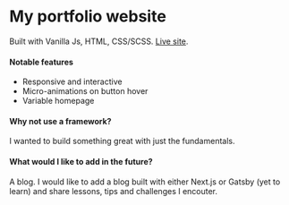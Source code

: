 # My portfolio website

Built with Vanilla Js, HTML, CSS/SCSS. [Live site](https://ammielyawson.com).

#### Notable features

- Responsive and interactive
- Micro-animations on button hover
- Variable homepage

#### Why not use a framework?

I wanted to build something great with just the fundamentals.

#### What would I like to add in the future?

A blog. I would like to add a blog built with either Next.js or Gatsby (yet to learn) and share lessons, tips and challenges I encouter.
